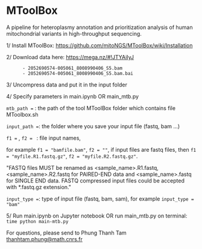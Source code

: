 # MToolBox
A pipeline for heteroplasmy annotation and prioritization analysis of human mitochondrial variants in high-throughput sequencing.

1/ Install MToolBox: https://github.com/mitoNGS/MToolBox/wiki/Installation 
  
2/ Download data here: https://mega.nz/#!JTYAiIyJ 
          
          - 2052690574-005061_8008990406_S5.bam
          - 2052690574-005061_8008990406_S5.bam.bai
  
3/ Uncompress data and put it in the input folder
  
4/ Specify parameters in main.ipynb OR main_mtb.py

  `mtb_path =`  : the path of the tool MToolBox folder which contains file MToolbox.sh

  `input_path =`: the folder where you save your input file (fastq, bam ...)

  `f1 =` , `f2 = `       : file input names, 
  
   for example `f1 = "bamfile.bam"`, `f2 = ""`, 
   if input files are fastq files, then `f1 = "myfile.R1.fastq.gz"`, `f2 = "myfile.R2.fastq.gz"`. 
   
   "FASTQ files MUST be renamed as <sample_name>.R1.fastq, <sample_name>.R2.fastq for PAIRED-END data and <sample_name>.fastq for SINGLE END data. FASTQ compressed input files could be accepted with *.fastq.gz extension."

  `input_type =`: type of input file (fastq, bam, sam), for example `input_type = "bam"`
   
 5/ Run main.ipynb on Jupyter notebook
    OR run main_mtb.py on terminal: `time python main-mtb.py`

For questions, please send to Phung Thanh Tam <thanhtam.phung@math.cnrs.fr> 
